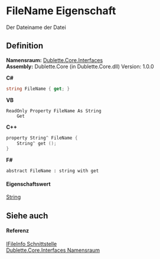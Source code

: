 # FileName Eigenschaft


Der Dateiname der Datei



## Definition
**Namensraum:** <a href="N_Dublette_Core_Interfaces.md">Dublette.Core.Interfaces</a>  
**Assembly:** Dublette.Core (in Dublette.Core.dll) Version: 1.0.0

**C#**
``` C#
string FileName { get; }
```
**VB**
``` VB
ReadOnly Property FileName As String
	Get
```
**C++**
``` C++
property String^ FileName {
	String^ get ();
}
```
**F#**
``` F#
abstract FileName : string with get
```



#### Eigenschaftswert
<a href="https://learn.microsoft.com/dotnet/api/system.string" target="_blank" rel="noopener noreferrer">String</a>

## Siehe auch


#### Referenz
<a href="T_Dublette_Core_Interfaces_IFileInfo.md">IFileInfo Schnittstelle</a>  
<a href="N_Dublette_Core_Interfaces.md">Dublette.Core.Interfaces Namensraum</a>  
